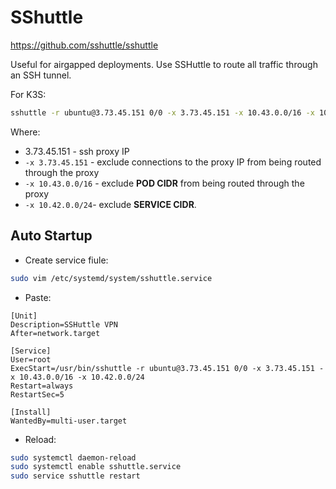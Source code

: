 # SShuttle
https://github.com/sshuttle/sshuttle

Useful for airgapped deployments. Use SSHuttle to route all traffic through an SSH tunnel.

For K3S:
```bash
sshuttle -r ubuntu@3.73.45.151 0/0 -x 3.73.45.151 -x 10.43.0.0/16 -x 10.42.0.0/24
```
Where:
- 3.73.45.151 - ssh proxy IP
- `-x 3.73.45.151` - exclude connections to the proxy IP from being routed through the proxy
- `-x 10.43.0.0/16` - exclude **POD CIDR** from being routed through the proxy
- `-x 10.42.0.0/24`- exclude **SERVICE CIDR**.

## Auto Startup

- Create service fiule:
```bash
sudo vim /etc/systemd/system/sshuttle.service
```
- Paste: 
```
[Unit]
Description=SSHuttle VPN
After=network.target

[Service]
User=root
ExecStart=/usr/bin/sshuttle -r ubuntu@3.73.45.151 0/0 -x 3.73.45.151 -x 10.43.0.0/16 -x 10.42.0.0/24
Restart=always
RestartSec=5

[Install]
WantedBy=multi-user.target
```

- Reload:

```bash
sudo systemctl daemon-reload
sudo systemctl enable sshuttle.service
sudo service sshuttle restart
```
